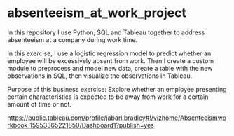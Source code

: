 # absenteeism_at_work_project
In this repository I use Python, SQL and Tableau together to address absenteeism at a company during work time.

In this exercise, I use a logistic regression model to predict whether an employee will be excessively absent from work. Then I create a custom module to preprocess and model new data, create a table with the new observations in SQL, then visualize the observations in Tableau.

Purpose of this business exercise: Explore whether an employee presenting certain characteristics is expected to be away from work for a certain amount of time or not.

https://public.tableau.com/profile/jabari.bradley#!/vizhome/Absenteeismworkbook_15953365221850/Dashboard1?publish=yes
